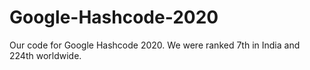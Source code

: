# Google-Hashcode-2020
Our code for Google Hashcode 2020. We were ranked 7th in India and 224th worldwide.
